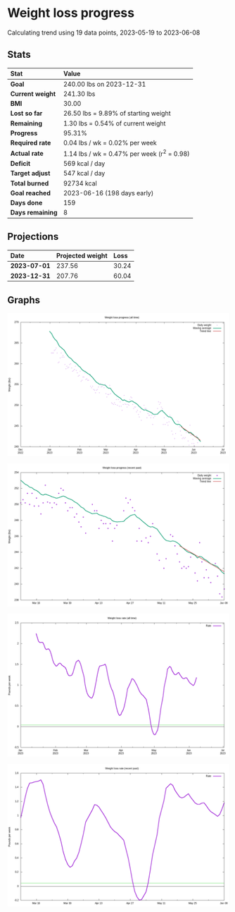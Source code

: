 # Weight loss progress

Calculating trend using 19 data points, 2023-05-19 to 2023-06-08

## Stats

Stat|Value
:-|:-
**Goal**|240.00 lbs on 2023-12-31
**Current weight**|241.30 lbs
**BMI**|30.00
**Lost so far**|26.50 lbs =  9.89% of starting weight
**Remaining**|1.30 lbs =  0.54% of current  weight
**Progress**|95.31%
**Required rate**|0.04 lbs / wk = 0.02% per week
**Actual rate**|1.14 lbs / wk = 0.47% per week  (r<sup>2</sup> = 0.98)
**Deficit**|569 kcal / day
**Target adjust**|547 kcal / day
**Total burned**|92734 kcal
**Goal reached**|2023-06-16 (198 days early)
**Days done**|159
**Days remaining**|8

## Projections

Date|Projected weight|Loss
:-|:-|:-
**2023-07-01**|237.56|30.24
**2023-12-31**|207.76|60.04

## Graphs

![](weight-graph-alltime.png)

![](weight-graph-recent.png)

![](rate-graph-alltime.png)

![](rate-graph-recent.png)
